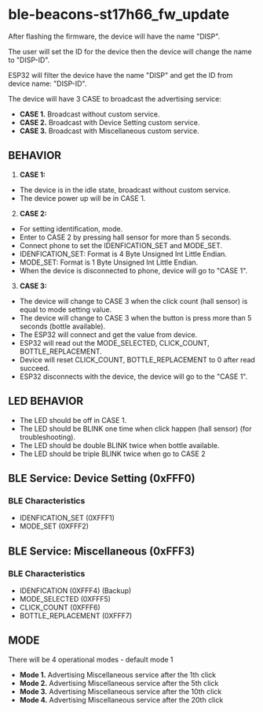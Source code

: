 # ble-beacons-st17h66_fw_update

After flashing the firmware, the device will have the name "DISP".

The user will set the ID for the device then the device will change the name to "DISP-ID".

ESP32 will filter the device have the name "DISP" and get the ID from device name: "DISP-ID".

The device will have 3 CASE to broadcast the advertising service:

+ **CASE 1.** Broadcast without custom service.
+ **CASE 2.** Broadcast with Device Setting custom service.
+ **CASE 3.** Broadcast with Miscellaneous custom service.

## BEHAVIOR

1. **CASE 1:** 
  + The device is in the idle state, broadcast without custom service.
  + The device power up will be in CASE 1.

2. **CASE 2:** 
  + For setting identification, mode.
  + Enter to CASE 2 by pressing hall sensor for more than 5 seconds.
  + Connect phone to set the IDENFICATION_SET and MODE_SET.
  + IDENFICATION_SET: Format is 4 Byte Unsigned Int Little Endian.
  + MODE_SET: Format is 1 Byte Unsigned Int Little Endian.
  + When the device is disconnected to phone, device will go to "CASE 1".

3. **CASE 3:**
  + The device will change to CASE 3 when the click count (hall sensor) is equal to mode setting value.
  + The device will change to CASE 3 when the button is press more than 5 seconds (bottle available).
  + The ESP32 will connect and get the value from device.
  + ESP32 will read out the MODE_SELECTED, CLICK_COUNT, BOTTLE_REPLACEMENT. 
  + Device will reset CLICK_COUNT, BOTTLE_REPLACEMENT to 0 after read succeed.
  + ESP32 disconnects with the device, the device will go to the  "CASE 1".

## LED BEHAVIOR
+ The LED should be off in CASE 1.
+ The LED should be BLINK one time when click happen (hall sensor) (for troubleshooting).
+ The LED should be double BLINK twice when bottle available.
+ The LED should be triple BLINK twice when go to CASE 2
## BLE Service: Device Setting (0xFFF0)

### BLE Characteristics

+ IDENFICATION_SET    (0XFFF1)
+ MODE_SET            (0XFFF2)

## BLE Service: Miscellaneous (0xFFF3)

### BLE Characteristics

+ IDENFICATION         (0XFFF4) (Backup)
+ MODE_SELECTED        (0XFFF5)
+ CLICK_COUNT          (0XFFF6)
+ BOTTLE_REPLACEMENT   (0XFFF7)

## MODE

There will be 4 operational modes - default mode 1

+ **Mode 1.** Advertising Miscellaneous service after the 1th click
+ **Mode 2.** Advertising Miscellaneous service after the 5th click
+ **Mode 3.** Advertising Miscellaneous service after the 10th click
+ **Mode 4.** Advertising Miscellaneous service after the 20th click

